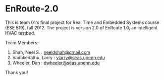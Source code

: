 EnRoute-2.0
===========

This is team 01's final project for Real Time and Embedded Systems course (ESE 519), fall 2012. 
The project is version 2.0 of EnRoute 1.0, an intelligent HVAC testbed.

Team Members:
1) Shah, Neel S.      : neeldshah@gmail.com
2) Vadakedathu, Larry : vlarry@seas.upenn.edu
3) Wheeler, Dan       : dwheeler@seas.upenn.edu

Thank you!
